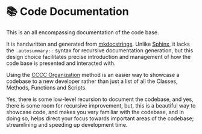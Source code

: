 # 📚 **Code Documentation**

This is an all encompassing documentation of the code base.

It is handwritten and generated from [mkdocstrings](https://mkdocstrings.github.io). Unlike [Sphinx](https://www.sphinx-doc.org/), it lacks the `.autosummary::` syntax for recursive documentation generation, but this design choice facilitates precise introduction and management of how the code base is presented and interacted with.

Using the [CCCC Organization](../code_design/cccc_method.md) method is an easier way to showcase a codebase to a new developer rather than just a list of all the Classes, Methods, Functions and Scripts.

Yes, there is some low-level recursion to document the codebase, and yes, there is some room for recursive improvement, but, this is a beautiful way to showcase code, and makes you very familiar with the codebase, and in doing so, helps direct your focus towards important areas of the codebase; streamlining and speeding up development time.

